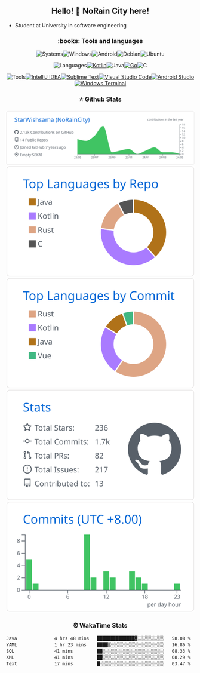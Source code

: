 ### <h2 align="center">Hello! 👋 NoRain City here!</h2>

- Student at University in software engineering

<h3 align="center">:books: Tools and languages</h3>

<p align="center">
<img src="https://shields.io/badge/-systems-black?style=for-the-badge" alt="Systems"><img src="https://img.shields.io/badge/Windows-0078D6?style=for-the-badge&logo=windows&logoColor=white" alt="Windows"/><img 
src="https://img.shields.io/badge/Android-3DDC84?style=for-the-badge&logo=android&logoColor=white" alt="Android"><img src="https://img.shields.io/badge/Debian-D70A53?style=for-the-badge&logo=debian&logoColor=white" alt="Debian"><img src="https://img.shields.io/badge/Ubuntu-E95420?style=for-the-badge&logo=ubuntu&logoColor=white" alt="Ubuntu">
</p>

<p align="center">
<img src="https://shields.io/badge/-languages-blue?style=for-the-badge" alt="Languages"><a href="https://kotlinlang.org/"><img src="https://img.shields.io/badge/kotlin-%230095D5.svg?style=for-the-badge&logo=kotlin&logoColor=white" alt="Kotlin"/></a><img src="https://img.shields.io/badge/java-%23ED8B00.svg?style=for-the-badge&logo=java&logoColor=white" alt="Java"></a><a href="https://go.dev/"><img src="https://img.shields.io/badge/go-%2300ADD8.svg?style=for-the-badge&logo=go&logoColor=white" alt="Go"></a><img src="https://img.shields.io/badge/c-%2300599C.svg?style=for-the-badge&logo=c&logoColor=white" alt="C">
</p>

<p align="center">
<img src="https://shields.io/badge/-tools-orange?style=for-the-badge" alt="Tools"><a href="https://www.jetbrains.com/idea/"><img src="https://img.shields.io/badge/IntelliJIDEA-000000.svg?style=for-the-badge&logo=intellij-idea&logoColor=white" alt="IntelliJ IDEA"></a><a href="https://www.sublimetext.com/"><img src="https://img.shields.io/badge/sublime_text-%23575757.svg?style=for-the-badge&logo=sublime-text&logoColor=important" alt="Sublime Text"></a><a href="https://code.visualstudio.com/"><img src="https://img.shields.io/badge/Visual%20Studio%20Code-0078d7.svg?style=for-the-badge&logo=visual-studio-code&logoColor=white" alt="Visual Studio Code"></a><a href="https://developer.android.com/studio"><img src="https://img.shields.io/badge/Android%20Studio-3DDC84.svg?style=for-the-badge&logo=android-studio&logoColor=white" alt="Android Studio"><a href="https://github.com/microsoft/terminal"><img src="https://img.shields.io/badge/Windows%20Terminal-%234D4D4D.svg?style=for-the-badge&logo=windows-terminal&logoColor=white" alt="Windows Terminal"></a>          
</p>          

<h3 align="center">⭐ Github Stats</h3>

[![](https://raw.githubusercontent.com/StarWishsama/StarWishsama/master/profile-summary-card-output/github/0-profile-details.svg)](https://github.com/vn7n24fzkq/github-profile-summary-cards)
[![](https://raw.githubusercontent.com/StarWishsama/StarWishsama/master/profile-summary-card-output/github/1-repos-per-language.svg)](https://github.com/vn7n24fzkq/github-profile-summary-cards) [![](https://raw.githubusercontent.com/StarWishsama/StarWishsama/master/profile-summary-card-output/github/2-most-commit-language.svg)](https://github.com/vn7n24fzkq/github-profile-summary-cards)
[![](https://raw.githubusercontent.com/StarWishsama/StarWishsama/master/profile-summary-card-output/github/3-stats.svg)](https://github.com/vn7n24fzkq/github-profile-summary-cards) [![](https://raw.githubusercontent.com/StarWishsama/StarWishsama/master/profile-summary-card-output/github/4-productive-time.svg)](https://github.com/vn7n24fzkq/github-profile-summary-cards)

<h3 align="center">⏰ WakaTime Stats</h3>

<!--START_SECTION:waka-->

```txt
Java              4 hrs 48 mins   ██████████████▓░░░░░░░░░░   58.08 %
YAML              1 hr 23 mins    ████▒░░░░░░░░░░░░░░░░░░░░   16.86 %
SQL               41 mins         ██░░░░░░░░░░░░░░░░░░░░░░░   08.33 %
XML               41 mins         ██░░░░░░░░░░░░░░░░░░░░░░░   08.29 %
Text              17 mins         █░░░░░░░░░░░░░░░░░░░░░░░░   03.47 %
```

<!--END_SECTION:waka-->
